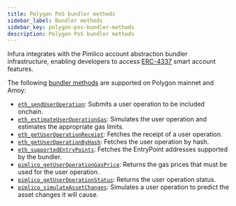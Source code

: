 ```yaml
---
title: Polygon PoS bundler methods
sidebar_label: Bundler methods
sidebar_key: polygon-pos-bundler-methods
description: Polygon PoS bundler methods
---
```


Infura integrates with the Pimlico account abstraction bundler infrastructure, enabling
developers to access [ERC-4337](https://docs.erc4337.io/) smart account features.

The following [bundler methods](../../../../concepts/bundler.md) are supported on Polygon mainnet
and Amoy:

- [`eth_sendUserOperation`](eth_senduseroperation.mdx):
    Submits a user operation to be included onchain.
- [`eth_estimateUserOperationGas`](eth_estimateuseroperationgas.mdx):
    Simulates the user operation and estimates the appropriate gas limits.
- [`eth_getUserOperationReceipt`](eth_getuseroperationreceipt.mdx):
    Fetches the receipt of a user operation.
- [`eth_getUserOperationByHash`](eth_getuseroperationbyhash.mdx):
    Fetches the user operation by hash.
- [`eth_supportedEntryPoints`](eth_supportedentrypoints.mdx):
    Fetches the EntryPoint addresses supported by the bundler.
- [`pimlico_getUserOperationGasPrice`](pimlico_getuseroperationgasprice.mdx):
    Returns the gas prices that must be used for the user operation.
- [`pimlico_getUserOperationStatus`](pimlico_getuseroperationstatus.mdx):
    Returns the user operation status.
- [`pimlico_simulateAssetChanges`](pimlico_simulateassetchanges.mdx):
    Simulates a user operation to predict the asset changes it will cause.
